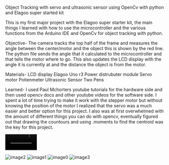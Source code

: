 Object Tracking with servo and ultrasonic sensor using OpenCv with python and Elagoo super started kit

This is my first major project with the Elagoo super starter kit, the main things I learned with how to use the microcontroller and the various functions from the Arduino IDE and OpenCv for object tracking with python. 

Objective-
The camera tracks the top half of the frame and measures the angle between the center/motor and the object this is shown by the red line. The python file sends the angle that it calculated to the microcontroller and that tells the motor where to go. This also updates the LCD display with the angle it is currently at and the distance the object is from the motor.

Materials-
LCD display
Elagoo Uno r3
Power distrubuter module
Servo motor
Potienmeter
Ultrasonic Sensor
Two Pens

Learned-
I used Paul Mchorters youtube tutorials for the hardware side and then used opencv docs and other youtube videos for the software side. I spent a lot of time trying to make it work with the stepper motor but without knowing the position of the motor I realized that the servo was a much easier and better option for this project. I also was at first overwhelmed with the amount of different things you can do with opencv, eventually figured out that drawing the countours and using .moments to find the centroid was the key for this project.


<video src="https://github.com/user-attachments/assets/2b3aa77e-80a5-498f-8e86-c220a2965edc" width=100 length=100></video>


![image2](https://github.com/user-attachments/assets/4b349cc0-2533-46bf-b540-2f07b63e6be7)
![image1](https://github.com/user-attachments/assets/79342086-a339-42c6-a9ba-39071275adf0)
![image0](https://github.com/user-attachments/assets/970c8874-f13f-4138-a666-564c6dc920d2)
![image3](https://github.com/user-attachments/assets/4cdaeae0-90a7-4b03-8486-99599405f210)


